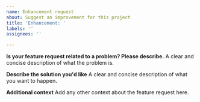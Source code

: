 ```yaml
---
name: Enhancement request
about: Suggest an improvement for this project
title: 'Enhancement: '
labels: ''
assignees: ''

---
```


**Is your feature request related to a problem? Please describe.**
A clear and concise description of what the problem is.

**Describe the solution you'd like**
A clear and concise description of what you want to happen.

**Additional context**
Add any other context about the feature request here.
